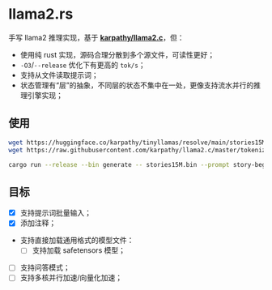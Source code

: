 ﻿# llama2.rs

手写 llama2 推理实现，基于 **[karpathy/llama2.c](https://github.com/karpathy/llama2.c)**，但：

- 使用纯 rust 实现，源码合理分散到多个源文件，可读性更好；
- `-O3`/`--release` 优化下有更高的 `tok/s`；
- 支持从文件读取提示词；
- 状态管理有“层”的抽象，不同层的状态不集中在一处，更像支持流水并行的推理引擎实现；

## 使用

```bash
wget https://huggingface.co/karpathy/tinyllamas/resolve/main/stories15M.bin
wget https://raw.githubusercontent.com/karpathy/llama2.c/master/tokenizer.bin

cargo run --release --bin generate -- stories15M.bin --prompt story-begin.txt
```

## 目标

- [x] 支持提示词批量输入；
- [x] 添加注释；
- 支持直接加载通用格式的模型文件：
  - [ ] 支持加载 safetensors 模型；
- [ ] 支持问答模式；
- [ ] 支持多核并行加速/向量化加速；
